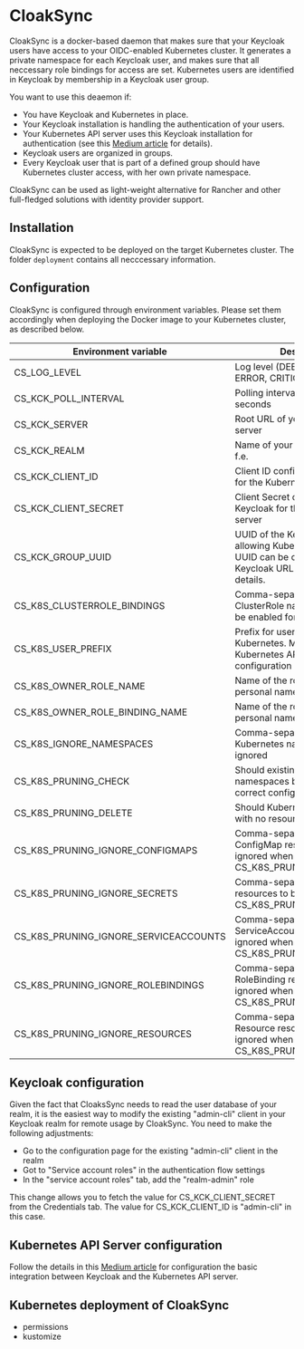 # CloakSync

CloakSync is a docker-based daemon that makes sure that your Keycloak
users have access to your OIDC-enabled Kubernetes cluster. It generates 
a private namespace for each Keycloak user, and makes sure that all
neccessary role bindings for access are set. Kubernetes users are identified 
in Keycloak by membership in a Keycloak user group.

You want to use this deaemon if:

  - You have Keycloak and Kubernetes in place.
  - Your Keycloak installation is handling the authentication of your users.
  - Your Kubernetes API server uses this Keycloak installation for authentication (see this [Medium article](https://medium.com/elmo-software/kubernetes-authenticating-to-your-cluster-using-keycloak-eba81710f49b) for details).
  - Keycloak users are organized in groups. 
  - Every Keycloak user that is part of a defined group should have Kubernetes cluster access, with her own private namespace.

CloakSync can be used as light-weight alternative for Rancher and other full-fledged
solutions with identity provider support. 

## Installation

CloakSync is expected to be deployed on the target Kubernetes cluster. The folder `deployment` contains all necccessary information.

## Configuration

CloakSync is configured through environment variables. Please set them accordingly when deploying the Docker image to your Kubernetes cluster, as described below. 

| Environment variable | Description | Example | mandatory? |
| -------------------- | ----------- | ------- | ---------- |
| CS_LOG_LEVEL | Log level (DEBUG, INFO, WARN, ERROR, CRITICAL) | DEBUG | yes |
| CS_KCK_POLL_INTERVAL | Polling interval in Keycloak, in seconds | 60 | yes |
| CS_KCK_SERVER  | Root URL of your Keycloak server |  https://auth.example.com | yes |
| CS_KCK_REALM | Name of your Keycloak realm, f.e. | cluster | yes |
| CS_KCK_CLIENT_ID | Client ID configured in Keycloak for the Kubernetes API server | admin-cli | yes |
| CS_KCK_CLIENT_SECRET | Client Secret configured in Keycloak for the Kubernetes API server | abc123 | yes |
| CS_KCK_GROUP_UUID  | UUID of the Keycloak user group allowing Kubernetes access. The UUID can be obtained from the Keycloak URL of the group details.  | 123hvd65 | yes |
| CS_K8S_CLUSTERROLE_BINDINGS  | Comma-separated list of ClusterRole names that should be enabled for Kubernetes users | no | no |
| CS_K8S_USER_PREFIX | Prefix for user names in Kubernetes. Must match to the Kubernetes API server configuration | keycloak: | no |
| CS_K8S_OWNER_ROLE_NAME | Name of the role generated for personal namespace access | namespace-owner | yes |
| CS_K8S_OWNER_ROLE_BINDING_NAME | Name of the role generated for personal namespace access | namespace-owner | yes |
| CS_K8S_IGNORE_NAMESPACES | Comma-separated list of Kubernetes namespaces to be ignored | default,ingress-nginx,rook-ceph | no |
| CS_K8S_PRUNING_CHECK | Should existing Kubernetes namespaces being checked for correct configuration? | yes | yes |
| CS_K8S_PRUNING_DELETE  | Should Kubernetes namespaces with no resources be deleted? | no | yes |
| CS_K8S_PRUNING_IGNORE_CONFIGMAPS | Comma-separated list of ConfigMap resources to be ignored when CS_K8S_PRUNING_DELETE=true |  | no |
| CS_K8S_PRUNING_IGNORE_SECRETS  | Comma-separated list of Secret resources to be ignored when CS_K8S_PRUNING_DELETE=true |  | no |
| CS_K8S_PRUNING_IGNORE_SERVICEACCOUNTS  |  Comma-separated list of ServiceAccount resources to be ignored when CS_K8S_PRUNING_DELETE=true |  | no |
| CS_K8S_PRUNING_IGNORE_ROLEBINDINGS | Comma-separated list of RoleBinding resources to be ignored when CS_K8S_PRUNING_DELETE=true |  | no |
| CS_K8S_PRUNING_IGNORE_RESOURCES  | Comma-separated list of Resource resources to be ignored when CS_K8S_PRUNING_DELETE=true |  | no |

## Keycloak configuration

Given the fact that CloaksSync needs to read the user database of your realm, it is the easiest way to modify the existing "admin-cli" client in your Keycloak realm for remote usage by CloakSync. You need to make the following adjustments:

- Go to the configuration page for the existing "admin-cli" client in the realm
- Got to "Service account roles" in the authentication flow settings
- In the "service account roles" tab, add the "realm-admin" role

This change allows you to fetch the value for CS_KCK_CLIENT_SECRET from the Credentials tab. The value for CS_KCK_CLIENT_ID is "admin-cli" in this case.

## Kubernetes API Server configuration

Follow the details in this [Medium article](https://medium.com/elmo-software/kubernetes-authenticating-to-your-cluster-using-keycloak-eba81710f49b) for configuration the basic integration between Keycloak and the Kubernetes API server. 

## Kubernetes deployment of CloakSync

- permissions
- kustomize 